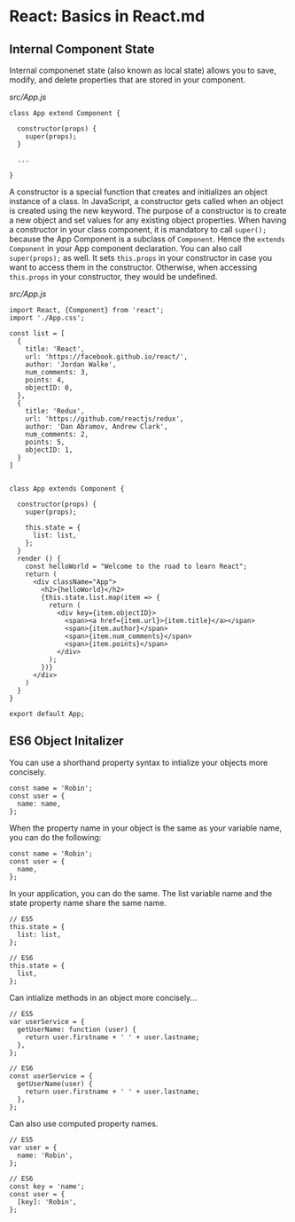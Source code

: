 # React: Basics in React.md

## Internal Component State

Internal componenet state (also known as local state) allows you to save, modify, and delete properties that are stored in your component.

_src/App.js_
```
class App extend Component {

  constructor(props) {
    super(props);
  }

  ...
  
}
```

A constructor is a special function that creates and initializes an object instance of a class. In JavaScript, a constructor gets called when an object is created using the new keyword. The purpose of a constructor is to create a new object and set values for any existing object properties.
When having a constructor in your class component, it is mandatory to call `super();` because the App Component is a subclass of `Component`. Hence the `extends Component` in your App component declaration.
You can also call `super(props);` as well. It sets `this.props` in your constructor in case you want to access them in the constructor. Otherwise, when accessing `this.props` in your constructor, they would be undefined.

_src/App.js_
```
import React, {Component} from 'react';
import './App.css';

const list = [
  {
    title: 'React',
    url: 'https://facebook.github.io/react/',
    author: 'Jordan Walke',
    num_comments: 3,
    points: 4,
    objectID: 0,
  },
  {
    title: 'Redux',
    url: 'https://github.com/reactjs/redux',
    author: 'Dan Abramov, Andrew Clark',
    num_comments: 2,
    points: 5,
    objectID: 1,
  }
]


class App extends Component {

  constructor(props) {
    super(props);

    this.state = {
      list: list,
    };
  }
  render () {
    const helloWorld = "Welcome to the road to learn React";
    return (
      <div className="App">
        <h2>{helloWorld}</h2>
        {this.state.list.map(item => { 
          return (
            <div key={item.objectID}>
              <span><a href={item.url}>{item.title}</a></span>
              <span>{item.author}</span>              
              <span>{item.num_comments}</span>
              <span>{item.points}</span>
            </div>
          );
        })}
      </div>
    )
  }
}

export default App;
```

## ES6 Object Initalizer

You can use a shorthand property syntax to intialize your objects more concisely.

```
const name = 'Robin';
const user = {
  name: name,
};
```

When the property name in your object is the same as your variable name, you can do the following:

```
const name = 'Robin';
const user = {
  name,
};
```

In your application, you can do the same. The list variable name and the state property name share the same name.

```
// ES5
this.state = {
  list: list,
};

// ES6
this.state = {
  list,
};
```

Can intialize methods in an object more concisely...

```
// ES5
var userService = {
  getUserName: function (user) {
    return user.firstname + ' ' + user.lastname;
  },
};

// ES6
const userService = {
  getUserName(user) {
    return user.firstname + ' ' + user.lastname;
  },
};
```

Can also use computed property names.

```
// ES5
var user = {
  name: 'Robin',
};

// ES6
const key = 'name';
const user = {
  [key]: 'Robin',
};
```







